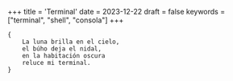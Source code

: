 +++
title = 'Terminal'
date = 2023-12-22
draft = false
keywords = ["terminal", "shell", "consola"]
+++

	{
		La luna brilla en el cielo,
		el búho deja el nidal,
		en la habitación oscura
		reluce mi terminal.
	}

